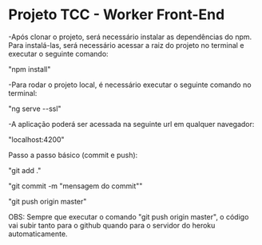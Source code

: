 # Projeto TCC - Worker Front-End

-Após clonar o projeto, será necessário instalar as dependências do npm. Para instalá-las, será necessário acessar a raiz do projeto no terminal e executar o seguinte comando:

  "npm install"

-Para rodar o projeto local, é necessário executar o seguinte comando no terminal:

  "ng serve --ssl"

-A aplicação poderá ser acessada na seguinte url em qualquer navegador: 
  
  "localhost:4200"

Passo a passo básico (commit e push):

"git add ."

"git commit -m "mensagem do commit""

"git push origin master"

OBS: Sempre que executar o comando "git push origin master", o código vai subir tanto para o github quando para o servidor do heroku automaticamente.